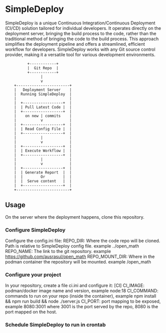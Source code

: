 # SimpleDeploy
SimpleDeploy is a unique Continuous Integration/Continuous Deployment (CI/CD) solution tailored for individual developers.
It operates directly on the deployment server, bringing the build process to the code,
rather than the traditional method of bringing the code to the build process.
This approach simplifies the deployment pipeline and offers a streamlined, efficient workflow for developers.
SimpleDeploy works with any Git source control provider, making it a versatile tool for various development environments.

              +------------+
              |  Git Repo  |
              +------------+
                    |
                    v
        +------------------------+
        |   Deployment Server    |
        |  Running SimpleDeploy  |
        |                        |
        |  +------------------+  |
        |  | Pull Latest Code |  |
        |  +------------------+  |
        |    on new | commits    |
        |           v            |
        |  +------------------+  |
        |  | Read Config File |  |
        |  +------------------+  |
        |           |            |
        |           v            |
        |  +------------------+  |
        |  | Execute Workflow |  |
        |  +------------------+  |
        |           |            |
        |           v            |
        |  +------------------+  |
        |  | Generate Report  |  |
        |  |        Or        |  |
        |  |  Serve content   |  |
        |  +------------------+  |
        +------------------------+


## Usage

On the server where the deployment happens, clone this repository.

### Configure SimpleDeploy
Configure the config.ini file:
REPO_DIR: Where the code repo will be cloned. Path is relative to SimpleDeploy config file. example ../open_math
REPO_NAME: The link to the git repository. example https://github.com/ausrasul/open_math
REPO_MOUNT_DIR: Where in the podman container the repository will be mounted. example /open_math

### Configure your project
In your repository, create a file ci.ini and configure it:
[CI]
CI_IMAGE: podman/docker image name and version, example node:18
CI_COMMAND: commands to run on your repo (inside the container), example npm install && npm run build && node ./server.js
CI_PORT: port mapping to be exposed, example 8080:3001 where 3001 is the port served by the repo, 8080 is the port mapped on the host.

### Schedule SimpleDeploy to run in crontab

